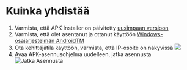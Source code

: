 # Kuinka yhdistää
1. Varmista, että APK Installer on päivitetty [uusimpaan versioon](https://www.microsoft.com/store/productId/9P2JFQ43FPPG "APK Installer")
2. Varmista, että olet asentanut ja ottanut käyttöön [Windows-osajärjestelmän AndroidTM](https://www.microsoft.com/store/productId/9P3395VX91NR)
3. Ota kehittäjätila käyttöön, varmista, että IP-osoite on näkyvissä ![](https://raw.githubusercontent.com/Paving-Base/APK-Installer/screenshots/Documents/Tutorials/How%20To%20Connect%20WSA/Images/Snipaste_2022-10-02_19-02-09.png)
4. Avaa APK-asennusohjelma uudelleen, jatka asennusta ![Jatka Asennusta](https://raw.githubusercontent.com/Paving-Base/APK-Installer/screenshots/Documents/Tutorials/How%20To%20Connect%20WSA/Images/Snipaste_2022-10-02_17-34-04.png)
